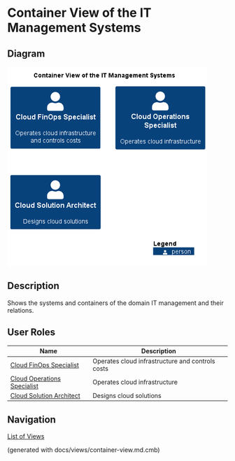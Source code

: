 # Container View of the IT Management Systems

## Diagram
![Container View of the IT Management Systems](../../mybank/it-management/container-view.png)

## Description
Shows the systems and containers of the domain IT management and their relations.

## User Roles
| Name | Description |
|---|---|
| [Cloud FinOps Specialist](../../mybank/it-management/cloud-finops-specialist.md) | Operates cloud infrastructure and controls costs |
| [Cloud Operations Specialist](../../mybank/it-management/cloud-operations-specialist.md) | Operates cloud infrastructure |
| [Cloud Solution Architect](../../mybank/it-management/cloud-solution-architect.md) | Designs cloud solutions |


## Navigation
[List of Views](../../views.md)

(generated with docs/views/container-view.md.cmb)
